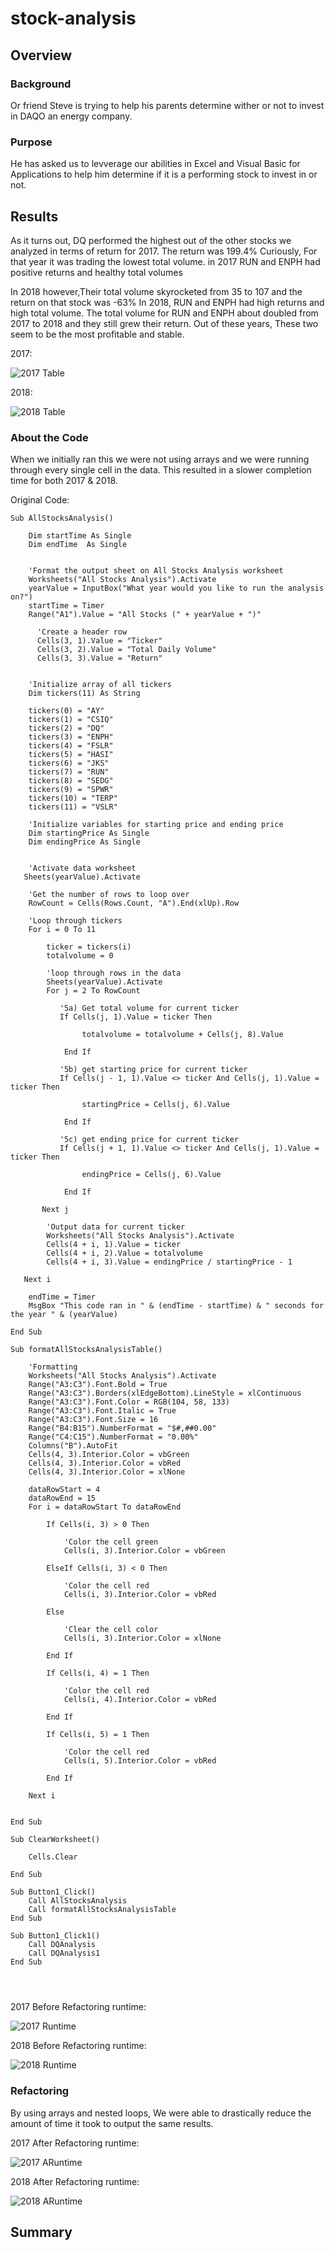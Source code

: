 # stock-analysis

## Overview 

### Background
Or friend Steve is trying to help his parents determine wither or not to invest in DAQO an energy company. 

### Purpose
He has asked us to levverage our abilities in Excel and Visual Basic for Applications to help him determine if it is a performing stock to invest in or not.

## Results
As it turns out, DQ performed the highest out of the other stocks we analyzed in terms of return for 2017. The return was 199.4% Curiously, For that year it was trading the lowest total volume. in 2017 RUN  and ENPH had positive returns and healthy total volumes

In 2018 however,Their total volume skyrocketed from 35 to 107 and the return on that stock was -63% In 2018, RUN and ENPH had high returns and high total volume.
The total volume for RUN and ENPH about doubled from 2017 to 2018 and they still grew their return. Out of these years, These two seem to be the most profitable and stable. 

2017:

![2017 Table](https://github.com/joshdaniels/stock-analysis/blob/main/2017_table.png)


2018:

![2018 Table](https://github.com/joshdaniels/stock-analysis/blob/main/2018_table.png)

### About the Code

When we initially ran this we were not using arrays and we were running through every single cell in the data. This resulted in a slower completion time for both 2017 & 2018.

Original Code: 

``` 
Sub AllStocksAnalysis()
    
    Dim startTime As Single
    Dim endTime  As Single
    

    'Format the output sheet on All Stocks Analysis worksheet
    Worksheets("All Stocks Analysis").Activate
    yearValue = InputBox("What year would you like to run the analysis on?")
    startTime = Timer
    Range("A1").Value = "All Stocks (" + yearValue + ")"
    
      'Create a header row
      Cells(3, 1).Value = "Ticker"
      Cells(3, 2).Value = "Total Daily Volume"
      Cells(3, 3).Value = "Return"
      
    
    'Initialize array of all tickers
    Dim tickers(11) As String
    
    tickers(0) = "AY"
    tickers(1) = "CSIQ"
    tickers(2) = "DQ"
    tickers(3) = "ENPH"
    tickers(4) = "FSLR"
    tickers(5) = "HASI"
    tickers(6) = "JKS"
    tickers(7) = "RUN"
    tickers(8) = "SEDG"
    tickers(9) = "SPWR"
    tickers(10) = "TERP"
    tickers(11) = "VSLR"
    
    'Initialize variables for starting price and ending price
    Dim startingPrice As Single
    Dim endingPrice As Single
    
    
    'Activate data worksheet
   Sheets(yearValue).Activate
    
    'Get the number of rows to loop over
    RowCount = Cells(Rows.Count, "A").End(xlUp).Row
    
    'Loop through tickers
    For i = 0 To 11

        ticker = tickers(i)
        totalvolume = 0
        
        'loop through rows in the data
        Sheets(yearValue).Activate
        For j = 2 To RowCount
        
           '5a) Get total volume for current ticker
           If Cells(j, 1).Value = ticker Then

                totalvolume = totalvolume + Cells(j, 8).Value

            End If
           
           '5b) get starting price for current ticker
           If Cells(j - 1, 1).Value <> ticker And Cells(j, 1).Value = ticker Then

                startingPrice = Cells(j, 6).Value

            End If
           
           '5c) get ending price for current ticker
           If Cells(j + 1, 1).Value <> ticker And Cells(j, 1).Value = ticker Then

                endingPrice = Cells(j, 6).Value
                
            End If

       Next j

        'Output data for current ticker
        Worksheets("All Stocks Analysis").Activate
        Cells(4 + i, 1).Value = ticker
        Cells(4 + i, 2).Value = totalvolume
        Cells(4 + i, 3).Value = endingPrice / startingPrice - 1

   Next i
    
    endTime = Timer
    MsgBox "This code ran in " & (endTime - startTime) & " seconds for the year " & (yearValue)
    
End Sub

Sub formatAllStocksAnalysisTable()

    'Formatting
    Worksheets("All Stocks Analysis").Activate
    Range("A3:C3").Font.Bold = True
    Range("A3:C3").Borders(xlEdgeBottom).LineStyle = xlContinuous
    Range("A3:C3").Font.Color = RGB(104, 58, 133)
    Range("A3:C3").Font.Italic = True
    Range("A3:C3").Font.Size = 16
    Range("B4:B15").NumberFormat = "$#,##0.00"
    Range("C4:C15").NumberFormat = "0.00%"
    Columns("B").AutoFit
    Cells(4, 3).Interior.Color = vbGreen
    Cells(4, 3).Interior.Color = vbRed
    Cells(4, 3).Interior.Color = xlNone
    
    dataRowStart = 4
    dataRowEnd = 15
    For i = dataRowStart To dataRowEnd
    
        If Cells(i, 3) > 0 Then
        
            'Color the cell green
            Cells(i, 3).Interior.Color = vbGreen
            
        ElseIf Cells(i, 3) < 0 Then
    
            'Color the cell red
            Cells(i, 3).Interior.Color = vbRed
            
        Else
        
            'Clear the cell color
            Cells(i, 3).Interior.Color = xlNone
    
        End If
        
        If Cells(i, 4) = 1 Then
        
            'Color the cell red
            Cells(i, 4).Interior.Color = vbRed
    
        End If
        
        If Cells(i, 5) = 1 Then
        
            'Color the cell red
            Cells(i, 5).Interior.Color = vbRed
    
        End If
    
    Next i
    
    
End Sub

Sub ClearWorksheet()

    Cells.Clear

End Sub

Sub Button1_Click()
    Call AllStocksAnalysis
    Call formatAllStocksAnalysisTable
End Sub

Sub Button1_Click1()
    Call DQAnalysis
    Call DQAnalysis1
End Sub




```

2017 Before Refactoring runtime:

![2017 Runtime](https://github.com/joshdaniels/stock-analysis/blob/main/2017_before.png)

2018 Before Refactoring runtime:

![2018 Runtime](https://github.com/joshdaniels/stock-analysis/blob/main/2018_before.png)


### Refactoring

By using arrays and nested loops, We were able to drastically reduce the amount of time it took to output the same results. 

2017 After Refactoring runtime:

![2017 ARuntime](https://github.com/joshdaniels/stock-analysis/blob/main/2017_after.png)

2018 After Refactoring runtime:

![2018 ARuntime](https://github.com/joshdaniels/stock-analysis/blob/main/2018_after.png)

## Summary

